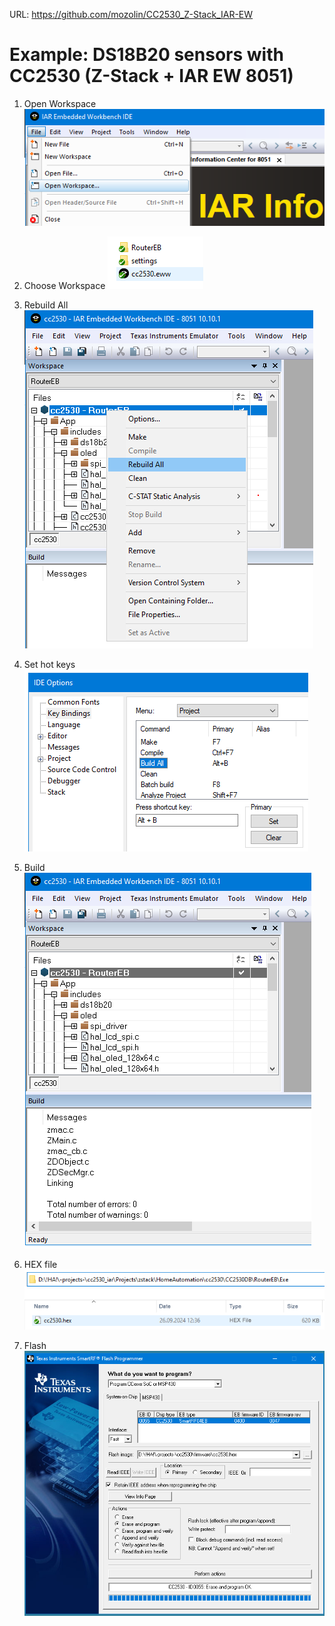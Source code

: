 URL: https://github.com/mozolin/CC2530_Z-Stack_IAR-EW  
# Example: DS18B20 sensors with CC2530 (Z-Stack + IAR EW 8051)  

1) Open Workspace
![](img/IAR_EW_01-open_workspace.png)  

2) Choose Workspace
![](img/IAR_EW_02-choose_workspace.png)  

3) Rebuild All
![](img/IAR_EW_03-rebuild_all.png)  

4) Set hot keys
![](img/IAR_EW_04-set_hot_keys.png)  

5) Build
![](img/IAR_EW_05-built.png)  

6) HEX file
![](img/IAR_EW_06-hex_file.png)  

7) Flash
![](img/IAR_EW_07-flash.png)  

